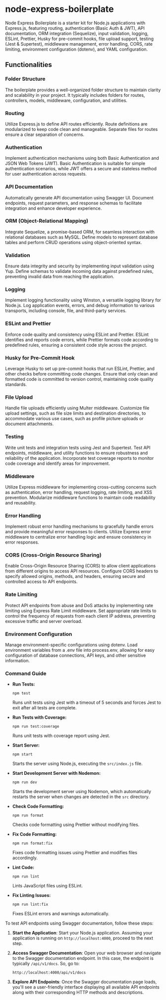 # node-express-boilerplate

Node Express Boilerplate is a starter kit for Node.js applications with Express.js, featuring routing, authentication (Basic Auth & JWT), API documentation, ORM integration (Sequelize), input validation, logging, ESLint, Prettier, Husky for pre-commit hooks, file upload support, testing (Jest & Supertest), middleware management, error handling, CORS, rate limiting, environment configuration (dotenv), and YAML configuration.

## Functionalities

### Folder Structure

The boilerplate provides a well-organized folder structure to maintain clarity and scalability in your project. It typically includes folders for routes, controllers, models, middleware, configuration, and utilities.

### Routing

Utilize Express.js to define API routes efficiently. Route definitions are modularized to keep code clean and manageable. Separate files for routes ensure a clear separation of concerns.

### Authentication

Implement authentication mechanisms using both Basic Authentication and JSON Web Tokens (JWT). Basic Authentication is suitable for simple authentication scenarios, while JWT offers a secure and stateless method for user authentication across requests.

### API Documentation

Automatically generate API documentation using Swagger UI. Document endpoints, request parameters, and response schemas to facilitate integration and enhance developer experience.

### ORM (Object-Relational Mapping)

Integrate Sequelize, a promise-based ORM, for seamless interaction with relational databases such as MySQL. Define models to represent database tables and perform CRUD operations using object-oriented syntax.

### Validation

Ensure data integrity and security by implementing input validation using Yup. Define schemas to validate incoming data against predefined rules, preventing invalid data from reaching the application.

### Logging

Implement logging functionality using Winston, a versatile logging library for Node.js. Log application events, errors, and debug information to various transports, including console, file, and third-party services.

### ESLint and Prettier

Enforce code quality and consistency using ESLint and Prettier. ESLint identifies and reports code errors, while Prettier formats code according to predefined rules, ensuring a consistent code style across the project.

### Husky for Pre-Commit Hook

Leverage Husky to set up pre-commit hooks that run ESLint, Prettier, and other checks before committing code changes. Ensure that only clean and formatted code is committed to version control, maintaining code quality standards.

### File Upload

Handle file uploads efficiently using Multer middleware. Customize file upload settings, such as file size limits and destination directories, to accommodate various use cases, such as profile picture uploads or document attachments.

### Testing

Write unit tests and integration tests using Jest and Supertest. Test API endpoints, middleware, and utility functions to ensure robustness and reliability of the application. Incorporate test coverage reports to monitor code coverage and identify areas for improvement.

### Middleware

Utilize Express middleware for implementing cross-cutting concerns such as authentication, error handling, request logging, rate limiting, and XSS prevention. Modularize middleware functions to maintain code readability and reusability.

### Error Handling

Implement robust error handling mechanisms to gracefully handle errors and provide meaningful error responses to clients. Utilize Express error middleware to centralize error handling logic and ensure consistency in error responses.

### CORS (Cross-Origin Resource Sharing)

Enable Cross-Origin Resource Sharing (CORS) to allow client applications from different origins to access API resources. Configure CORS headers to specify allowed origins, methods, and headers, ensuring secure and controlled access to API endpoints.

### Rate Limiting

Protect API endpoints from abuse and DoS attacks by implementing rate limiting using Express Rate Limit middleware. Set appropriate rate limits to control the frequency of requests from each client IP address, preventing excessive traffic and server overload.

### Environment Configuration

Manage environment-specific configurations using dotenv. Load environment variables from a .env file into process.env, allowing for easy configuration of database connections, API keys, and other sensitive information.

### Command Guide

- **Run Tests:**

    `npm test`
    
    Runs unit tests using Jest with a timeout of 5 seconds and forces Jest to exit after all tests are complete.
    
- **Run Tests with Coverage:**
    
    `npm run test:coverage`
    
    Runs unit tests with coverage report using Jest.
    
- **Start Server:**
    
    `npm start`
    
    Starts the server using Node.js, executing the `src/index.js` file.
    
- **Start Development Server with Nodemon:**
    
    `npm run dev`
    
    Starts the development server using Nodemon, which automatically restarts the server when changes are detected in the `src` directory.
    
- **Check Code Formatting:**
    
    `npm run format`
    
    Checks code formatting using Prettier without modifying files.
    
- **Fix Code Formatting:**
    
    `npm run format:fix`
    
    Fixes code formatting issues using Prettier and modifies files accordingly.
    
- **Lint Code:**
    
    `npm run lint`
    
    Lints JavaScript files using ESLint.
    
- **Fix Linting Issues:**
    
    `npm run lint:fix`
    
    Fixes ESLint errors and warnings automatically.

To test API endpoints using Swagger documentation, follow these steps:

1. **Start the Application**: Start your Node.js application. Assuming your application is running on `http://localhost:4000`, proceed to the next step.
    
2. **Access Swagger Documentation**: Open your web browser and navigate to the Swagger documentation endpoint. In this case, the endpoint is typically `/api/v1/docs`. So, go to:
    
    `http://localhost:4000/api/v1/docs`
    
3. **Explore API Endpoints**: Once the Swagger documentation page loads, you'll see a user-friendly interface displaying all available API endpoints along with their corresponding HTTP methods and descriptions.

